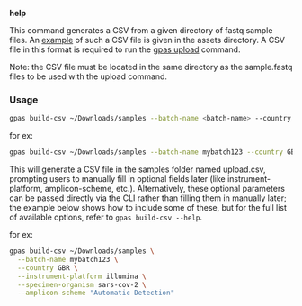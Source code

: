 __help__

This command generates a CSV from a given directory of fastq sample files. An [example](https://github.com/GlobalPathogenAnalysisService/client/tree/__version__/docs/assets) of such a CSV file is given in the assets directory. A CSV file in this format is required to run the [gpas upload](#gpas-upload) command.

Note: the CSV file must be located in the same directory as the sample.fastq files to be used with the upload command.

### Usage

```sh
gpas build-csv ~/Downloads/samples --batch-name <batch-name> --country <three-letter-country-code>
```

for ex:

```sh
gpas build-csv ~/Downloads/samples --batch-name mybatch123 --country GBR
```

This will generate a CSV file in the samples folder named upload.csv, prompting users to manually fill in optional fields later (like instrument-platform, amplicon-scheme, etc.). Alternatively, these optional parameters can be passed directly via the CLI rather than filling them in manually later; the example below shows how to include some of these, but for the full list of available options, refer to `gpas build-csv --help`.

for ex:

```sh
gpas build-csv ~/Downloads/samples \
  --batch-name mybatch123 \
  --country GBR \
  --instrument-platform illumina \
  --specimen-organism sars-cov-2 \
  --amplicon-scheme "Automatic Detection"
```
